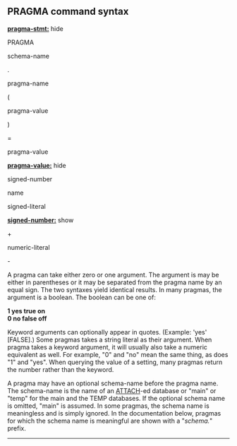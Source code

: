 ## PRAGMA command syntax


**[pragma\-stmt:](syntax/pragma-stmt.html)**
hide








PRAGMA



schema\-name



.



pragma\-name



(



pragma\-value



)






\=



pragma\-value











**[pragma\-value:](syntax/pragma-value.html)**
hide








signed\-number




name

signed\-literal












**[signed\-number:](syntax/signed-number.html)**
show








\+



numeric\-literal






\-










A pragma can take either zero or one argument. The argument is may be either
in parentheses or it may be separated from the pragma name by an equal sign.
The two syntaxes yield identical results.
In many pragmas, the argument is a boolean. The boolean can be one of:




**1 yes true on  
0 no false off**

Keyword arguments can optionally appear in quotes. 
(Example: 'yes' \[FALSE].) Some pragmas
takes a string literal as their argument. When pragma takes a keyword
argument, it will usually also take a numeric equivalent as well.
For example, "0" and "no" mean the same thing, as does "1" and "yes".
When querying the value of a setting, many pragmas return the number
rather than the keyword.


A pragma may have an optional schema\-name
before the pragma name.
The schema\-name is the name of an [ATTACH](lang_attach.html)\-ed database 
or "main" or "temp" for the main and the TEMP databases. If the optional
schema name is omitted, "main" is assumed. In some pragmas, the schema
name is meaningless and is simply ignored. In the documentation below,
pragmas for which the schema name is meaningful are shown with a
"*schema.*" prefix.




---


